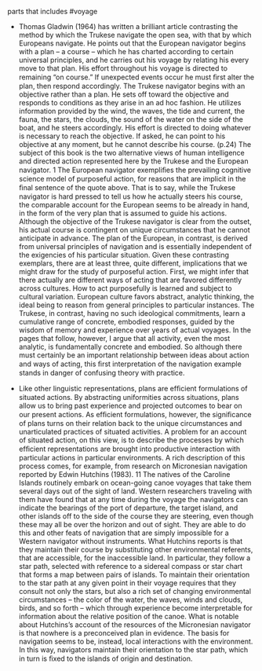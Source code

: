 parts that includes #voyage

- Thomas Gladwin (1964) has written a brilliant article contrasting the method by which the Trukese navigate the open sea, with that by which Europeans navigate. He points out that the European navigator begins with a plan – a course – which he has charted according to certain universal principles, and he carries out his voyage by relating his every move to that plan. His effort throughout his voyage is directed to remaining “on course.” If unexpected events occur he must ﬁrst alter the plan, then respond accordingly. The Trukese navigator begins with an objective rather than a plan. He sets off toward the objective and responds to conditions as they arise in an ad hoc fashion. He utilizes information provided by the wind, the waves, the tide and current, the fauna, the stars, the clouds, the sound of the water on the side of the boat, and he steers accordingly. His effort is directed to doing whatever is necessary to reach the objective. If asked, he can point to his objective at any moment, but he cannot describe his course. (p.24)
   The subject of this book is the two alternative views of human intelligence and directed action represented here by the Trukese and the European navigator. 1 The European navigator exempliﬁes the prevailing cognitive science model of purposeful action, for reasons that are implicit in the ﬁnal sentence of the quote above. That is to say, while the Trukese navigator is hard pressed to tell us how he actually steers his course, the comparable account for the European seems to be already in hand, in the form of the very plan that is assumed to guide his actions. Although the objective of the Trukese navigator is clear from the outset, his actual course is contingent on unique circumstances that he cannot anticipate in advance. The plan of the European, in contrast, is derived from universal principles of navigation and is essentially independent of the exigencies of his particular situation. 
   Given these contrasting exemplars, there are at least three, quite different, implications that we might draw for the study of purposeful action. First, we might infer that there actually are different ways of acting that are favored differently across cultures. How to act purposefully is learned and subject to cultural variation. European culture favors abstract, analytic thinking, the ideal being to reason from general principles to particular instances. The Trukese, in contrast, having no such ideological commitments, learn a cumulative range of concrete, embodied responses, guided by the wisdom of memory and experience over years of actual voyages. In the pages that follow, however, I argue that all activity, even the most analytic, is fundamentally concrete and embodied. So although there must certainly be an important relationship between ideas about action and ways of acting, this ﬁrst interpretation of the navigation example stands in danger of confusing theory with practice.

- Like other linguistic representations, plans are efﬁcient formulations of situated actions. By abstracting uniformities across situations, plans allow us to bring past experience and projected outcomes to bear on our present actions. As efﬁcient formulations, however, the signiﬁcance of plans turns on their relation back to the unique circumstances and unarticulated practices of situated activities. A problem for an account of situated action, on this view, is to describe the processes by which efﬁcient representations are brought into productive interaction with particular actions in particular environments. A rich description of this process comes, for example, from research on Micronesian navigation reported by Edwin Hutchins (1983). 11 The natives of the Caroline Islands routinely embark on ocean-going canoe voyages that take them several days out of the sight of land. Western researchers traveling with them have found that at any time during the voyage the navigators can indicate the bearings of the port of departure, the target island, and other islands off to the side of the course they are steering, even though these may all be over the horizon and out of sight. They are able to do this and other feats of navigation that are simply impossible for a Western navigator without instruments. What Hutchins reports is that they maintain their course by substituting other environmental referents, that are accessible, for the inaccessible land. In particular, they follow a star path, selected with reference to a sidereal compass or star chart that forms a map between pairs of islands. To maintain their orientation to the star path at any given point in their voyage requires that they consult not only the stars, but also a rich set of changing environmental circumstances – the color of the water, the waves, winds and clouds, birds, and so forth – which through experience become interpretable for information about the relative position of the canoe. What is notable about Hutchins’s account of the resources of the Micronesian navigator is that nowhere is a preconceived plan in evidence. The basis for navigation seems to be, instead, local interactions with the environment. In this way, navigators maintain their orientation to the star path, which in turn is ﬁxed to the islands of origin and destination.
